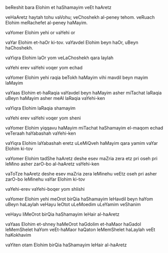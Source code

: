 beReshit bara Elohim et haShamayim veEt haAretz

veHaAretz haytah tohu vaVohu; 
veChoshekh al-peney tehom.
veRuach Elohim meRachefet al-peney haMayim.

vaYomer Elohim yehi or
vaYehi or

vaYar Elohim et-haOr ki-tov. 
vaYavdel Elohim beyn haOr, uBeyn haChoshekh.

vaYiqra Elohim laOr yom
veLaChoshekh qara laylah

vaYehi erev 
vaYehi voqer 
yom echad

vaYomer Elohim yehi raqia beTokh haMayim
vihi mavdil beyn mayim laMayim

vaYaas Elohim et-haRaqia 
vaYavdel beyn haMayim asher miTachat laRaqia uBeyn haMayim asher meAl laRaqia 
vaYehi-ken

vaYiqra Elohim laRaqia shamayim

vaYehi erev 
vaYehi voqer 
yom sheni

vaYomer Elohim yiqqavu haMayim miTachat haShamayim el-maqom echad
veTeraah haYabashah
vaYehi-ken

vaYiqra Elohim laYabashah eretz
uLeMiQveh haMayim qara yamim
vaYar Elohim ki-tov

vaYomer Elohim tadShe haAretz deshe esev maZria zera etz pri oseh pri leMino asher zarO-bo al-haAretz 
vaYehi-ken

vaToTze haAretz deshe esev maZria zera leMinehu veEtz oseh pri asher zarO-bo leMinehu 
vaYar Elohim ki-tov

vaYehi-erev 
vaYehi-boqer 
yom shlishi

vaYomer Elohim yehi meOrot birQia haShamayim leHavdil beyn haYom uBeyn haLaylah 
veHayu leOtot uLeMoedim uLeYamim veShanim

veHayu liMeOrot birQia haShamayim leHair al-haAretz

vaYaas Elohim et-shney haMeOrot haGdolim et-haMaor haGadol leMemShelet haYom 
veEt-haMaor haQaton leMemShelet haLaylah 
veEt haKokhavim

vaYiten otam Elohim birQia haShamayim leHair al-haAretz
